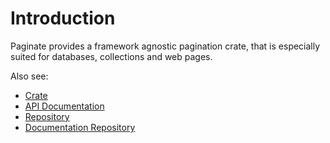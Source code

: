 # Introduction

Paginate provides a framework agnostic pagination crate, that is especially suited for databases, collections and web pages.

Also see:
- [Crate](https://crates.io/crates/paginate)
- [API Documentation](https://docs.rs/paginate/latest/paginate/)
- [Repository](https://github.com/daniel-samson/paginate)
- [Documentation Repository](https://github.com/daniel-samson/paginate-docs)